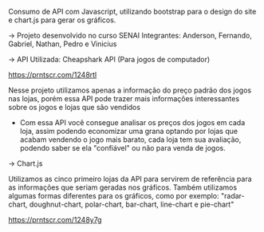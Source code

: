 Consumo de API com Javascript, utilizando bootstrap para o design do site e chart.js para gerar os gráficos.

-> Projeto desenvolvido no curso SENAI
Integrantes: Anderson, Fernando, Gabriel, Nathan, Pedro e Vinicius

-> API Utilizada: Cheapshark API    (Para jogos de computador)

https://prntscr.com/1248rtl

Nesse projeto utilizamos apenas a informação do preço padrão dos jogos nas lojas, porém essa API pode trazer mais informações interessantes sobre os jogos e lojas que são vendidos

- Com essa API você consegue analisar os preços dos jogos em cada loja, assim podendo economizar uma grana optando por lojas que acabam vendendo o jogo mais barato, cada loja tem sua avaliação, podendo saber se ela "confiável" ou não para venda de jogos.

-> Chart.js

Utilizamos as cinco primeiro lojas da API para servirem de referência para as informações que seriam geradas nos gráficos. Também utilizamos algumas formas diferentes para os gráficos, como por exemplo: "radar-chart, doughnut-chart, polar-chart, bar-chart, line-chart e pie-chart"

https://prntscr.com/1248y7g